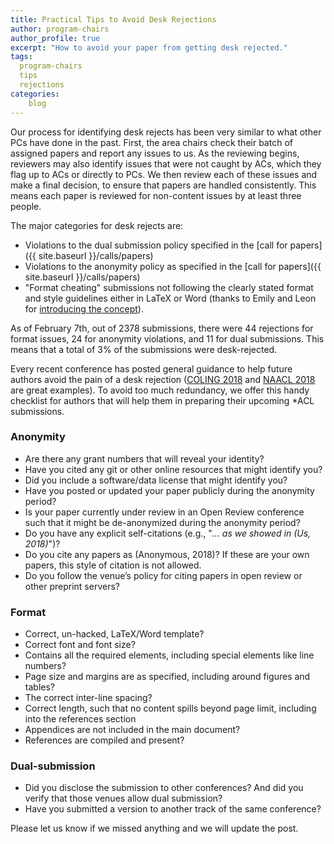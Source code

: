 ```yaml
---
title: Practical Tips to Avoid Desk Rejections
author: program-chairs
author_profile: true
excerpt: "How to avoid your paper from getting desk rejected."
tags:
  program-chairs
  tips
  rejections
categories:
    blog
---
```


Our process for identifying desk rejects has been very similar to what other PCs have done in the past. First, the area chairs check their batch of assigned papers and report any issues to us. As the reviewing begins, reviewers may also identify issues that were not caught by ACs, which they flag up to ACs or directly to PCs. We then review each of these issues and make a final decision, to ensure that papers are handled consistently. This means each paper is reviewed for non-content issues by at least three people.
 
The major categories for desk rejects are:
- Violations to the dual submission policy specified in the [call for papers]({{ site.baseurl }}/calls/papers)
- Violations to the anonymity policy as specified in the [call for papers]({{ site.baseurl }}/calls/papers)
- "Format cheating" submissions not following the clearly stated format and style guidelines either in LaTeX or Word (thanks to Emily and Leon for [introducing the concept](https://coling2018.org/author-responsibilities-and-the-coling-2018-desk-reject-policy/)).

As of February 7th, out of 2378 submissions, there were 44 rejections for format issues, 24 for anonymity violations, and 11 for dual submissions. This means that a total of 3% of the submissions were desk-rejected.

Every recent conference has posted general guidance to help future authors avoid the pain of a desk rejection ([COLING 2018](https://coling2018.org/author-responsibilities-and-the-coling-2018-desk-reject-policy/) and [NAACL 2018](https://naacl2018.wordpress.com/2017/12/) are great examples). To avoid too much redundancy, we offer this handy checklist for authors that will help them in preparing their upcoming *ACL submissions. 

### Anonymity 
- Are there any grant numbers that will reveal your identity?
- Have you cited any git or other online resources that might identify you?
- Did you include a software/data license that might identify you?
- Have you posted or updated your paper publicly during the anonymity period?
- Is your paper currently under review in an Open Review conference such that it might be de-anonymized during the anonymity period?
- Do you have any explicit self-citations (e.g., "*... as we showed in (Us, 2018)*")?
- Do you cite any papers as (Anonymous, 2018)? If these are your own papers, this style of citation is not allowed. 
- Do you follow the venue’s policy for citing papers in open review or other preprint servers?

### Format
- Correct, un-hacked,  LaTeX/Word template?
- Correct font and font size?
- Contains all the required elements, including special elements like line numbers?
- Page size and margins are as specified, including around figures and tables?
- The correct inter-line spacing?
- Correct length, such that no content spills beyond page limit, including into the references section
- Appendices are not included in the main document?
- References are compiled and present?

### Dual-submission
- Did you disclose the submission to other conferences? And did you verify that those venues allow dual submission?
- Have you submitted a version to another track of the same conference? 

Please let us know if we missed anything and we will update the post.

